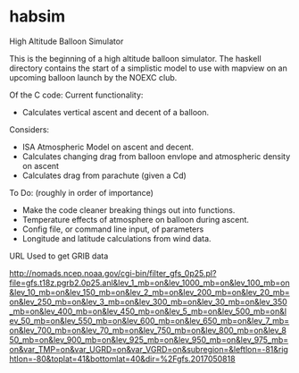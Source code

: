 # habsim
High Altitude Balloon Simulator

This is the beginning of a high altitude balloon simulator. The haskell directory contains the start of a simplistic model to use with mapview on an upcoming balloon launch by the NOEXC club.


Of the C code:
Current functionality:

* Calculates vertical ascent and decent of a balloon.

Considers:

* ISA Atmospheric Model on ascent and decent.
* Calculates changing drag from balloon envlope and atmospheric density on ascent
* Calculates drag from parachute (given a Cd)

To Do: (roughly in order of importance)

* Make the code cleaner breaking things out into functions.
* Temperature effects of atmosphere on balloon during ascent.
* Config file, or command line input, of parameters
* Longitude and latitude calculations from wind data.

URL Used to get GRIB data

http://nomads.ncep.noaa.gov/cgi-bin/filter_gfs_0p25.pl?file=gfs.t18z.pgrb2.0p25.anl&lev_1_mb=on&lev_1000_mb=on&lev_100_mb=on&lev_10_mb=on&lev_150_mb=on&lev_2_mb=on&lev_200_mb=on&lev_20_mb=on&lev_250_mb=on&lev_3_mb=on&lev_300_mb=on&lev_30_mb=on&lev_350_mb=on&lev_400_mb=on&lev_450_mb=on&lev_5_mb=on&lev_500_mb=on&lev_50_mb=on&lev_550_mb=on&lev_600_mb=on&lev_650_mb=on&lev_7_mb=on&lev_700_mb=on&lev_70_mb=on&lev_750_mb=on&lev_800_mb=on&lev_850_mb=on&lev_900_mb=on&lev_925_mb=on&lev_950_mb=on&lev_975_mb=on&var_TMP=on&var_UGRD=on&var_VGRD=on&subregion=&leftlon=-81&rightlon=-80&toplat=41&bottomlat=40&dir=%2Fgfs.2017050818
